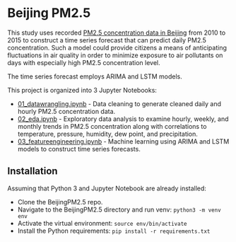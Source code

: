 # Beijing PM2.5

This study uses recorded [PM2.5 concentration data in Beijing](https://archive.ics.uci.edu/ml/datasets/PM2.5+Data+of+Five+Chinese+Cities) from 2010 to 2015 to construct a time series forecast that can predict daily PM2.5 concentration. Such a model could provide citizens a means of anticipating fluctuations in air quality in order to minimize exposure to air pollutants on days with especially high PM2.5 concentration level.

The time series forecast employs ARIMA and LSTM models.

This project is organized into 3 Jupyter Notebooks:

* [01_datawrangling.ipynb](https://github.com/kevinlimk/BeijingPM2.5/blob/master/01_datawrangling.ipynb) - Data cleaning to generate cleaned daily and hourly PM2.5 concentration data.
* [02_eda.ipynb](https://github.com/kevinlimk/BeijingPM2.5/blob/master/02_eda.ipynb) - Exploratory data analysis to examine  hourly, weekly, and monthly trends in PM2.5 concentration along with correlations to temperature, pressure, humidity, dew point, and precipitation.
* [03_featureengineering.ipynb](https://github.com/kevinlimk/BeijingPM2.5/blob/master/03_machinelearning.ipynb) - Machine learning using ARIMA and LSTM models to construct time series forecasts.
  
Installation
---

Assuming that Python 3 and Jupyter Notebook are already installed:

  * Clone the BeijingPM2.5 repo.
  * Navigate to the BeijingPM2.5 directory and run venv: `python3 -m venv env`
  * Activate the virtual environment: `source env/bin/activate`
  * Install the Python requirements: `pip install -r requirements.txt`
